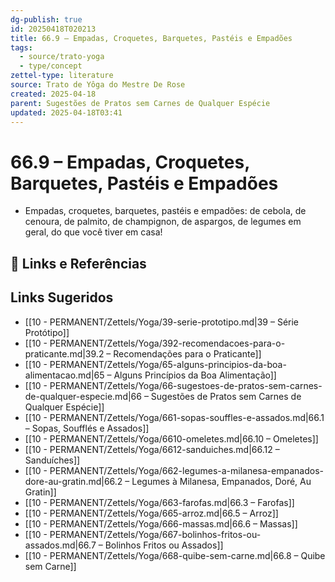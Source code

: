 ```yaml
---
dg-publish: true
id: 20250418T020213
title: 66.9 – Empadas, Croquetes, Barquetes, Pastéis e Empadões
tags:
  - source/trato-yoga
  - type/concept
zettel-type: literature
source: Trato de Yôga do Mestre De Rose
created: 2025-04-18
parent: Sugestões de Pratos sem Carnes de Qualquer Espécie
updated: 2025-04-18T03:41
---
```


# 66.9 – Empadas, Croquetes, Barquetes, Pastéis e Empadões

-  Empadas, croquetes, barquetes, pastéis e empadões: de cebola, de cenoura, de palmito, de champignon, de aspargos, de legumes em geral, do que você tiver em casa!

## 🔗 Links e Referências

## Links Sugeridos

- [[10 - PERMANENT/Zettels/Yoga/39-serie-prototipo.md|39 – Série Protótipo]]
- [[10 - PERMANENT/Zettels/Yoga/392-recomendacoes-para-o-praticante.md|39.2 – Recomendações para o Praticante]]
- [[10 - PERMANENT/Zettels/Yoga/65-alguns-principios-da-boa-alimentacao.md|65 – Alguns Princípios da Boa Alimentação]]
- [[10 - PERMANENT/Zettels/Yoga/66-sugestoes-de-pratos-sem-carnes-de-qualquer-especie.md|66 – Sugestões de Pratos sem Carnes de Qualquer Espécie]]
- [[10 - PERMANENT/Zettels/Yoga/661-sopas-souffles-e-assados.md|66.1 – Sopas, Soufflés e Assados]]
- [[10 - PERMANENT/Zettels/Yoga/6610-omeletes.md|66.10 – Omeletes]]
- [[10 - PERMANENT/Zettels/Yoga/6612-sanduiches.md|66.12 – Sanduíches]]
- [[10 - PERMANENT/Zettels/Yoga/662-legumes-a-milanesa-empanados-dore-au-gratin.md|66.2 – Legumes à Milanesa, Empanados, Doré, Au Gratin]]
- [[10 - PERMANENT/Zettels/Yoga/663-farofas.md|66.3 – Farofas]]
- [[10 - PERMANENT/Zettels/Yoga/665-arroz.md|66.5 – Arroz]]
- [[10 - PERMANENT/Zettels/Yoga/666-massas.md|66.6 – Massas]]
- [[10 - PERMANENT/Zettels/Yoga/667-bolinhos-fritos-ou-assados.md|66.7 – Bolinhos Fritos ou Assados]]
- [[10 - PERMANENT/Zettels/Yoga/668-quibe-sem-carne.md|66.8 – Quibe sem Carne]]